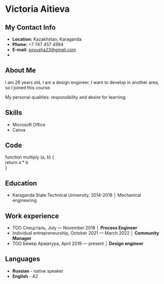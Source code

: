 # Victoria Aitieva

## My Contact Info
* **Location:** Kazakhstan, Karaganda
* **Phone:** +7 747 457 4994
* **E-mail:** sovusha23@gmail.com
* 
## About Me
I am 26 years old, I am a design engineer. I want to develop in another area, so I joined this course.

My personal qualities: responsibility and desire for learning.

## Skills
* Microsoft Office
* Canva

## Code
function multiply (a, b) {  
return a * b  
}  

## Education
* Karaganda State Technical University, 2014-2018 │ Mechanical engineering

## Work experience
* ТОО Спецсталь, July — November 2018 │ **Process Engineer**
* Individual entrepreneurship, October 2021 — March 2022 │ **Community Manager**
* ТОО Бёмер Арматура, April 2019 — present │ **Design engineer**

## Languages
* **Russian** - native speaker
* **English** - A2
